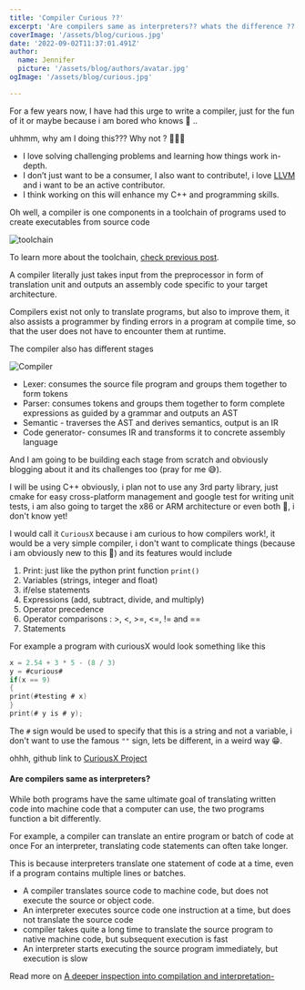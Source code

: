 ```yaml
---
title: 'Compiler Curious ??'
excerpt: 'Are compilers same as interpreters?? whats the difference ??'
coverImage: '/assets/blog/curious.jpg'
date: '2022-09-02T11:37:01.491Z'
author:
  name: Jennifer
  picture: '/assets/blog/authors/avatar.jpg'
ogImage: '/assets/blog/curious.jpg'

---
```

For a few years now, I have had this urge to write a compiler, just for the fun of it or maybe because i am bored who knows 🥲 ..

uhhmm, why am I doing this??? Why not ? 🤷🏽‍♂️

- I love solving challenging problems and learning how things work in-depth.
- I don’t just want to be a consumer, I also want to contribute!, i love [LLVM](https://llvm.org/) and i want to be an active contributor. 
- I think working on this will enhance my C++ and programming skills.

Oh well, a compiler is one components in a toolchain of programs used to create executables from source code 

![toolchain](/assets/blog/tools.jpg)

To learn more about the toolchain, [check previous post](/_posts/buildsystems2.md).

A compiler literally just takes input from the preprocessor in form of translation unit and outputs an assembly code specific to your target architecture.

Compilers exist not only to translate programs, but also to improve them, it also assists a programmer by finding errors in a program at compile time, so that the user does not have to encounter them at runtime.

The compiler also has different stages

![Compiler](/assets/blog/toolchain.png)

- Lexer: consumes the source file program and groups them together to form tokens
- Parser: consumes tokens and groups them together to form complete expressions as guided by a grammar and outputs an AST
- Semantic - traverses the AST and derives semantics, output is an IR
- Code generator- consumes IR and transforms it to concrete assembly language

And I am going to be building each stage from scratch and obviously blogging about it and its challenges too (pray for me 😅). 

I will be using C++ obviously, i plan not to use any 3rd party library, just cmake for easy cross-platform management and google test for writing unit tests, i am also going to target the x86 or ARM architecture or even both 🤔, i don't know yet!

I would call it `CuriousX` because i am curious to how compilers work!, it would be a very simple compiler, i don't want to complicate things (because i am obviously new to this 😬) and its features would include 

1. Print: just like the python print function `print()`
2. Variables (strings, integer and float)
3. if/else statements
4. Expressions (add, subtract, divide, and multiply)
5. Operator precedence
6.  Operator comparisons : >, <, >=, <=, != and ==
7.  Statements

For example a program with curiousX would look something like this
```C
x = 2.54 + 3 * 5 - (8 / 3)
y = #curious#
if(x == 9)
{
print(#testing # x)
}
print(# y is # y);
```

The `#` sign would be used to specify that this is a string and not a variable, i don't want to use the famous `""` sign, lets be different, in a weird way 😁. 

ohhh, github link to [CuriousX Project ](https://github.com/jnyfah/CuriousX)

#### Are compilers same as interpreters?

While both programs have the same ultimate goal of translating written code into machine code that a computer can use, the two programs function a bit differently. 

For example, a compiler can translate an entire program or batch of code at once
For an interpreter, translating code statements can often take longer. 

This is because interpreters translate one statement of code at a time, even if a program contains multiple lines or batches. 

- A compiler translates source code to machine code, but does not execute the source or object code.
- An interpreter executes source code one instruction at a time, but does not translate the source code
- compiler takes quite a long time to translate the source program to native machine code, but subsequent execution is fast
- An interpreter starts executing the source program immediately, but execution is slow

Read more on [A deeper inspection into compilation and interpretation-](https://medium.com/basecs/a-deeper-inspection-into-compilation-and-interpretation-d98952ebc842)


<script
  src="https://utteranc.es/client.js"
  repo="github-name/repo-name"
  issue-term="pathname"
  theme="github-light"
  crossorigin="anonymous"
  async>
</script>
